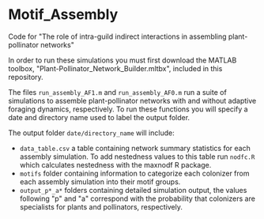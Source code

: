 # Motif_Assembly

Code for "The role of intra-guild indirect interactions in assembling plant-pollinator networks"

In order to run these simulations you must first download the MATLAB toolbox, "Plant-Pollinator_Network_Builder.mltbx", included in this repository.

The files ```run_assembly_AF1.m``` and ```run_assembly_AF0.m``` run a suite of simulations to assemble plant-pollinator networks with and without adaptive foraging dynamics, respectively. To run these functions you will specify a date and directory name used to label the output folder.

The output folder ```date/directory_name``` will include:

* ```data_table.csv``` a table containing network summary statistics for each assembly simulation. To add nestedness values to this table run ```nodfc.R``` which calculates nestedness with the maxnodf R package.
* ```motifs``` folder containing information to categorize each colonizer from each assembly simulation into their motif groups. 
* ```output_p*_a*``` folders containing detailed simulation output, the values following "p" and "a" correspond with the probability that colonizers are specialists for plants and pollinators, respectively.
